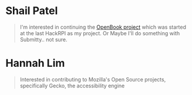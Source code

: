 # Shail Patel

> I'm interested in continuing the [OpenBook project](https://github.com/openbook-project) which was started at the last HackRPI as my project. Or Maybe I'll do something with Submitty.. not sure.

# Hannah Lim
> Interested in contributing to Mozilla's Open Source projects, specifically Gecko, the accessibility engine
